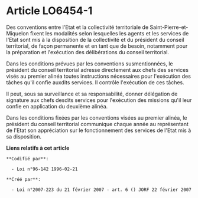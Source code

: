 # Article LO6454-1

Des conventions entre l'Etat et la collectivité territoriale de Saint-Pierre-et-Miquelon fixent les modalités selon
lesquelles les agents et les services de l'Etat sont mis à la disposition de la collectivité et du président du conseil
territorial, de façon permanente et en tant que de besoin, notamment pour la préparation et l'exécution des délibérations du
conseil territorial.

Dans les conditions prévues par les conventions susmentionnées, le président du conseil territorial adresse directement aux
chefs des services visés au premier alinéa toutes instructions nécessaires pour l'exécution des tâches qu'il confie auxdits
services. Il contrôle l'exécution de ces tâches.

Il peut, sous sa surveillance et sa responsabilité, donner délégation de signature aux chefs desdits services pour
l'exécution des missions qu'il leur confie en application du deuxième alinéa.

Dans les conditions fixées par les conventions visées au premier alinéa, le président du conseil territorial communique
chaque année au représentant de l'Etat son appréciation sur le fonctionnement des services de l'Etat mis à sa disposition.

**Liens relatifs à cet article**

	**Codifié par**:

	  - Loi n°96-142 1996-02-21

	**Créé par**:

	  - Loi n°2007-223 du 21 février 2007 - art. 6 () JORF 22 février 2007
